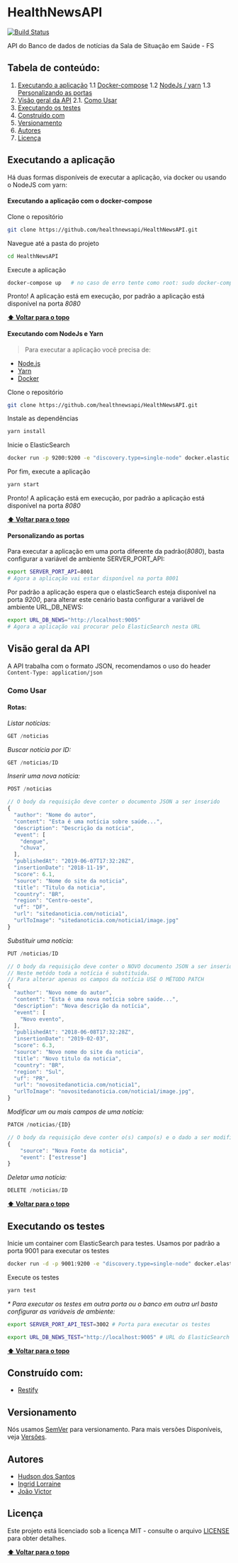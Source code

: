 # HealthNewsAPI
[![Build Status](https://travis-ci.org/healthnewsapi/HealthNewsAPI.svg?branch=master)](https://travis-ci.org/healthnewsapi/HealthNewsAPI)

API do Banco de dados de notícias da Sala de Situação em Saúde - FS

## Tabela de conteúdo:

  1. [Executando a aplicação](#executando-a-aplicação)
    1.1 [Docker-compose](#executando-a-aplicação-com-o-docker-compose) 
    1.2 [NodeJs / yarn](#executando-com-nodejs-e-yarn)
    1.3 [Personalizando as portas](#personalizando-as-portas)
  2. [Visão geral da API](#visão-geral-da-api)
    2.1. [Como Usar](#como-usar)
  3. [Executando os testes](#executando-os-testes)
  4. [Construído com](#construído-com)
  1. [Versionamento](#versionamento)
  1. [Autores](#autores)
  1. [Licença](#licença)

## Executando a aplicação

Há duas formas disponíveis de executar a aplicação, via docker ou usando o NodeJS com yarn:

#### Executando a aplicação com o docker-compose
Clone o repositório

```sh
git clone https://github.com/healthnewsapi/HealthNewsAPI.git
```

Navegue até a pasta do projeto

```sh
cd HealthNewsAPI
```

Execute a aplicação

```sh
docker-compose up   # no caso de erro tente como root: sudo docker-compose up
```
Pronto! A aplicação está em execução, por padrão a aplicação está disponível na porta _8080_

**[⬆ Voltar para o topo](#tabela-de-conteúdo)**

#### Executando com NodeJs e Yarn

> Para executar a aplicação você precisa de:

* [Node.js](https://nodejs.org/)
* [Yarn](https://yarnpkg.com)
* [Docker](https://www.docker.com/)

Clone o repositório

```sh
git clone https://github.com/healthnewsapi/HealthNewsAPI.git
```

Instale as dependências
```sh
yarn install
```

Inicie o ElasticSearch

```sh
docker run -p 9200:9200 -e "discovery.type=single-node" docker.elastic.co/elasticsearch/elasticsearch:7.1.1
```

Por fim, execute a aplicação

```sh
yarn start
```
Pronto! A aplicação está em execução, por padrão a aplicação está disponível na porta _8080_

**[⬆ Voltar para o topo](#tabela-de-conteúdo)**

#### Personalizando as portas

Para executar a aplicação em uma porta diferente da padrão(_8080_), basta configurar a variável de ambiente SERVER_PORT_API:

```sh
export SERVER_PORT_API=8001
# Agora a aplicação vai estar disponível na porta 8001
```

Por padrão a aplicação espera que o elasticSearch esteja disponível na porta _9200_, para alterar este cenário basta configurar a variável de ambiente URL_DB_NEWS:

```sh
export URL_DB_NEWS="http://localhost:9005"
# Agora a aplicação vai procurar pelo ElasticSearch nesta URL
```

## Visão geral da API

A API trabalha com o formato JSON, recomendamos o uso do header `Content-Type: application/json`

### Como Usar


#### **Rotas:**

_Listar notícias:_
```javascript
GET /noticias
```

_Buscar notícia por ID:_

```javascript
GET /noticias/ID
```

_Inserir uma nova notícia:_

```javascript
POST /noticias

// O body da requisição deve conter o documento JSON a ser inserido
{
  "author": "Nome do autor",
  "content": "Esta é uma notícia sobre saúde...",
  "description": "Descrição da notícia",
  "event": [
    "dengue",
    "chuva",
  ],
  "publishedAt": "2019-06-07T17:32:28Z",
  "insertionDate": "2018-11-19",
  "score": 6.1,
  "source": "Nome do site da noticia",
  "title": "Titulo da noticia",
  "country": "BR",
  "region": "Centro-oeste",
  "uf": "DF",
  "url": "sitedanoticia.com/noticia1",
  "urlToImage": "sitedanoticia.com/noticia1/image.jpg"
}
```

_Substituir uma notícia:_

```javascript
PUT /noticias/ID

// O body da requisição deve conter o NOVO documento JSON a ser inserido no ID indicado
// Neste metódo toda a notícia é substituida. 
// Para alterar apenas os campos da notícia USE O MÉTODO PATCH
{
  "author": "Novo nome do autor",
  "content": "Esta é uma nova notícia sobre saúde...",
  "description": "Nova descrição da notícia",
  "event": [
    "Novo evento",
  ],
  "publishedAt": "2018-06-08T17:32:28Z",
  "insertionDate": "2019-02-03",
  "score": 6.3,
  "source": "Novo nome do site da noticia",
  "title": "Novo titulo da noticia",
  "country": "BR",
  "region": "Sul",
  "uf": "PR",
  "url": "novositedanoticia.com/noticia1",
  "urlToImage": "novositedanoticia.com/noticia1/image.jpg",
}
```

_Modificar um ou mais campos de uma notícia:_

```javascript
PATCH /noticias/{ID}

// O body da requisição deve conter o(s) campo(s) e o dado a ser modificado
{
    "source": "Nova Fonte da noticia",
    "event": ["estresse"]
}
```

_Deletar uma notícia:_

```javascript
DELETE /noticias/ID
```

**[⬆ Voltar para o topo](#tabela-de-conteúdo)**

## Executando os testes

Inicie um container com ElasticSearch para testes. Usamos por padrão a porta 9001 para executar os testes

```sh
docker run -d -p 9001:9200 -e "discovery.type=single-node" docker.elastic.co/elasticsearch/elasticsearch:7.1.1
```

Execute os testes

```sh
yarn test
```

_* Para executar os testes em outra porta ou o banco em outra url basta configurar as variáveis de ambiente:_

```sh
export SERVER_PORT_API_TEST=3002 # Porta para executar os testes

export URL_DB_NEWS_TEST="http://localhost:9005" # URL do ElasticSearch para testes
```

**[⬆ Voltar para o topo](#tabela-de-conteúdo)**

## Construído com:

* [Restify](http://restify.com/)

## Versionamento

Nós usamos [SemVer](http://semver.org/) para versionamento. Para mais versões Disponíveis, veja [Versões](https://github.com/healthnewsapi/HealthNewsAPI/tags). 

## Autores

* [Hudson dos Santos](https://github.com/hdusantos)
* [Ingrid Lorraine](https://github.com/lorrainesilva)
* [João Victor](https://github.com/joao-victor-silva)


## Licença

Este projeto está licenciado sob a licença MIT - consulte o arquivo [LICENSE](LICENSE) para obter detalhes.

**[⬆ Voltar para o topo](#tabela-de-conteúdo)**
